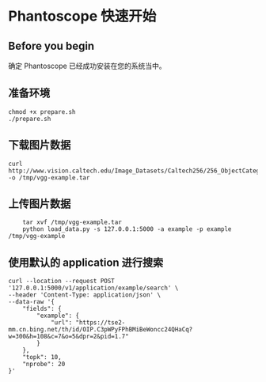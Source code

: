 # Phantoscope 快速开始
## Before you begin
确定 Phantoscope 已经成功安装在您的系统当中。

## 准备环境
    chmod +x prepare.sh
    ./prepare.sh

## 下载图片数据

    curl http://www.vision.caltech.edu/Image_Datasets/Caltech256/256_ObjectCategories.tar -o /tmp/vgg-example.tar

## 上传图片数据
		tar xvf /tmp/vgg-example.tar
		python load_data.py -s 127.0.0.1:5000 -a example -p example /tmp/vgg-example
## 使用默认的 application 进行搜索

    curl --location --request POST '127.0.0.1:5000/v1/application/example/search' \
    --header 'Content-Type: application/json' \
    --data-raw '{
    	"fields": {
            "example": {
                "url": "https://tse2-mm.cn.bing.net/th/id/OIP.C3pWPyFPhBMiBeWoncc24QHaCq?w=300&h=108&c=7&o=5&dpr=2&pid=1.7"
            }
        },
        "topk": 10,
        "nprobe": 20
    }'

